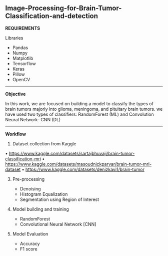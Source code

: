 **Image-Processing-for-Brain-Tumor-Classification-and-detection**
----------------------------------------------------------------------------------------------------------------------------------------------------------
**REQUIREMENTS**

Libraries
- Pandas
- Numpy
- Matplotlib
- Tensorflow
- Keras
- Pillow
- OpenCV
----------------------------------------------------------------------------------------------------------------------------------------------------------

**Objective**

In this work, we are focused on building a model to classify the types of brain tumors majorly into glioma, meningoma, and pituitary brain tumors.
we have used two types of classifiers: RandomForest (ML) and Convolution Neural Network- CNN (DL)

-----------------------------------------------------------------------------------------------------------------------------------------------------------

**Workflow**

1. Dataset collection from Kaggle

•	https://www.kaggle.com/datasets/sartajbhuvaji/brain-tumor-classification-mri
•	https://www.kaggle.com/datasets/masoudnickparvar/brain-tumor-mri-dataset
•	https://www.kaggle.com/datasets/denizkavi1/brain-tumor

3. Pre-processing
   - Denoising
   - Histogram Equalization
   - Segmentation using Region of Interest

4. Model building and training
   - RandomForest
   - Convolutional Neural Network [CNN]
     
5. Model Evaluation
   - Accuracy
   - F1 score

